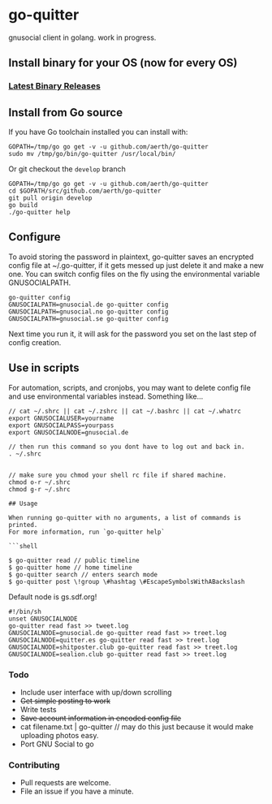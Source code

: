 # go-quitter
gnusocial client in golang. work in progress.

## Install binary for your OS (now for every OS)
### [Latest Binary Releases](https://github.com/aerth/go-quitter/releases/latest)


## Install from Go source

If you have Go toolchain installed you can install with:

```shell
GOPATH=/tmp/go go get -v -u github.com/aerth/go-quitter
sudo mv /tmp/go/bin/go-quitter /usr/local/bin/
```

Or git checkout the `develop` branch
```shell
GOPATH=/tmp/go go get -v -u github.com/aerth/go-quitter
cd $GOPATH/src/github.com/aerth/go-quitter
git pull origin develop
go build
./go-quitter help
```


## Configure

To avoid storing the password in plaintext, go-quitter saves an encrypted config file at ~/.go-quitter, if it gets messed up just delete it and make a new one. You can switch config files on the fly using the environmental variable GNUSOCIALPATH.

```
go-quitter config
GNUSOCIALPATH=gnusocial.de go-quitter config
GNUSOCIALPATH=gnusocial.no go-quitter config
GNUSOCIALPATH=gnusocial.se go-quitter config

```

Next time you run it, it will ask for the password you set on the last step of config creation.


## Use in scripts


For automation, scripts, and cronjobs, you may want to delete config file and use environmental variables instead. Something like…

```
// cat ~/.shrc || cat ~/.zshrc || cat ~/.bashrc || cat ~/.whatrc
export GNUSOCIALUSER=yourname
export GNUSOCIALPASS=yourpass
export GNUSOCIALNODE=gnusocial.de

// then run this command so you dont have to log out and back in.
. ~/.shrc


// make sure you chmod your shell rc file if shared machine.
chmod o-r ~/.shrc
chmod g-r ~/.shrc

## Usage

When running go-quitter with no arguments, a list of commands is printed.
For more information, run `go-quitter help`

```shell

$ go-quitter read // public timeline
$ go-quitter home // home timeline
$ go-quitter search // enters search mode
$ go-quitter post \!group \#hashtag \#EscapeSymbolsWithABackslash
```

Default node is gs.sdf.org!

```shell
#!/bin/sh                                                                       
unset GNUSOCIALNODE                                                             
go-quitter read fast >> tweet.log                                                   
GNUSOCIALNODE=gnusocial.de go-quitter read fast >> treet.log                         
GNUSOCIALNODE=quitter.es go-quitter read fast >> treet.log                           
GNUSOCIALNODE=shitposter.club go-quitter read fast >> treet.log                      
GNUSOCIALNODE=sealion.club go-quitter read fast >> treet.log   

```

### Todo

* Include user interface with up/down scrolling
* ~~Get simple posting to work~~
* Write tests
* ~~Save account information in encoded config file~~
* cat filename.txt | go-quitter // may do this just because it would make uploading photos easy.
* Port GNU Social to go



### Contributing

* Pull requests are welcome.
* File an issue if you have a minute.
